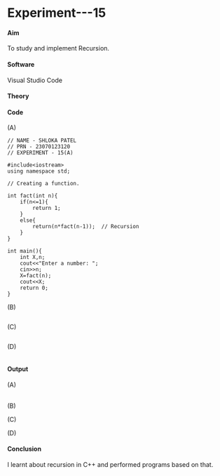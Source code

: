 # Experiment---15 

#### Aim 
To study and implement Recursion. 

#### Software 
Visual Studio Code 

#### Theory 

#### Code 

(A) <br> 
```
// NAME - SHLOKA PATEL 
// PRN - 23070123120 
// EXPERIMENT - 15(A) 

#include<iostream> 
using namespace std;

// Creating a function. 

int fact(int n){
    if(n<=1){
        return 1;
    }
    else{
        return(n*fact(n-1));  // Recursion 
    }
}

int main(){
    int X,n;
    cout<<"Enter a number: ";
    cin>>n;
    X=fact(n);
    cout<<X;
    return 0;
}
```

(B) <br> 
```
```

(C) <br> 
```
```

(D) <br> 
```
```

#### Output 

(A) <br>       
![]() 

(B) <br> 
![]() 

(C) <br> 
![]() 

(D) <br> 
![]() 

#### Conclusion 
I learnt about recursion in C++ and performed programs based on that.  
